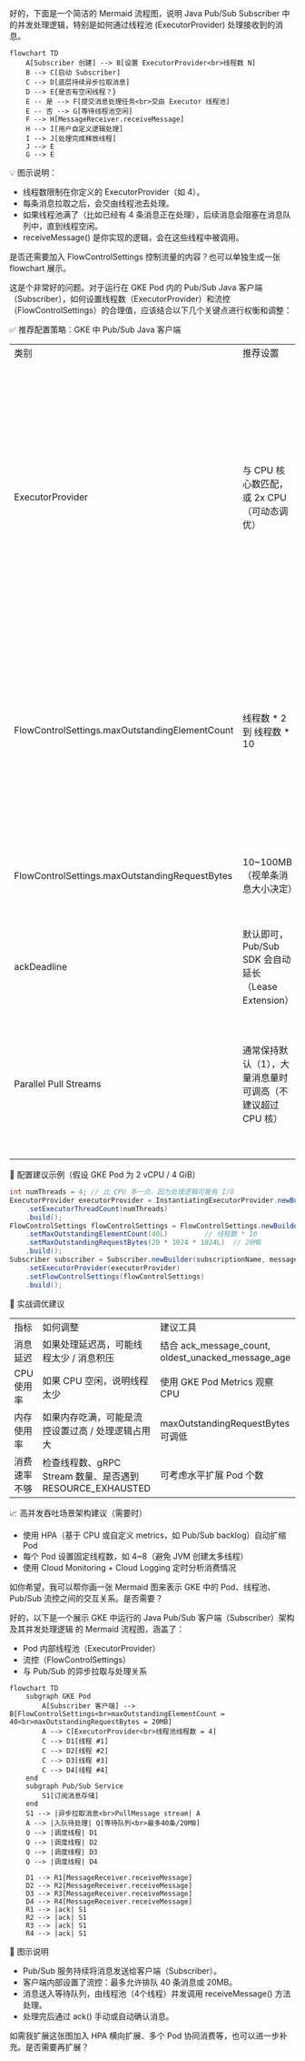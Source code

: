 好的，下面是一个简洁的 Mermaid 流程图，说明 Java Pub/Sub Subscriber 中的并发处理逻辑，特别是如何通过线程池 (ExecutorProvider) 处理接收到的消息。


```mermaid
flowchart TD
    A[Subscriber 创建] --> B[设置 ExecutorProvider<br>线程数 N]
    B --> C[启动 Subscriber]
    C --> D[底层持续异步拉取消息]
    D --> E{是否有空闲线程？}
    E -- 是 --> F[提交消息处理任务<br>交由 Executor 线程池]
    E -- 否 --> G[等待线程池空闲]
    F --> H[MessageReceiver.receiveMessage]
    H --> I[用户自定义逻辑处理]
    I --> J[处理完成释放线程]
    J --> E
    G --> E
```
💡 图示说明：

- 线程数限制在你定义的 ExecutorProvider（如 4）。
- 每条消息拉取之后，会交由线程池去处理。
- 如果线程池满了（比如已经有 4 条消息正在处理），后续消息会阻塞在消息队列中，直到线程空闲。
- receiveMessage() 是你实现的逻辑，会在这些线程中被调用。

是否还需要加入 FlowControlSettings 控制流量的内容？也可以单独生成一张 flowchart 展示。	

这是个非常好的问题。对于运行在 GKE Pod 内的 Pub/Sub Java 客户端（Subscriber），如何设置线程数（ExecutorProvider）和流控（FlowControlSettings）的合理值，应该结合以下几个关键点进行权衡和调整：


✅ 推荐配置策略：GKE 中 Pub/Sub Java 客户端

  

|   |   |   |
|---|---|---|
|类别|推荐设置|说明|
|ExecutorProvider|与 CPU 核心数匹配，或 2x CPU（可动态调优）|每个线程处理一条消息。若是 I/O 密集型，可稍高；CPU 密集型则等同于 vCPU 数较合理|
|FlowControlSettings.maxOutstandingElementCount|线程数 * 2 到 线程数 * 10|保证足够的消息排队等待，不会造成空闲线程因没消息可处理|
|FlowControlSettings.maxOutstandingRequestBytes|10~100MB（视单条消息大小决定）|限制客户端内存使用，避免 OOM|
|ackDeadline|默认即可，Pub/Sub SDK 会自动延长（Lease Extension）|除非处理非常慢才需要调|
|Parallel Pull Streams|通常保持默认（1），大量消息量时可调高（不建议超过 CPU 核）|多个 gRPC pull 流同时运行，配合线程池可提高吞吐|


🧠 配置建议示例（假设 GKE Pod 为 2 vCPU / 4 GiB）

  
```java
int numThreads = 4; // 比 CPU 多一点，因为处理逻辑可能有 I/O
ExecutorProvider executorProvider = InstantiatingExecutorProvider.newBuilder()
    .setExecutorThreadCount(numThreads)
    .build();
FlowControlSettings flowControlSettings = FlowControlSettings.newBuilder()
    .setMaxOutstandingElementCount(40L)         // 线程数 * 10
    .setMaxOutstandingRequestBytes(20 * 1024 * 1024L)  // 20MB
    .build();
Subscriber subscriber = Subscriber.newBuilder(subscriptionName, messageReceiver)
    .setExecutorProvider(executorProvider)
    .setFlowControlSettings(flowControlSettings)
    .build();
```

  
🚀 实战调优建议

|   |   |   |
|---|---|---|
|指标|如何调整|建议工具|
|消息延迟|如果处理延迟高，可能线程太少 / 消息积压|结合 ack_message_count, oldest_unacked_message_age|
|CPU 使用率|如果 CPU 空闲，说明线程太少|使用 GKE Pod Metrics 观察 CPU|
|内存使用率|如果内存吃满，可能是流控设置过高 / 处理逻辑占用大|maxOutstandingRequestBytes 可调低|
|消费速率不够|检查线程数、gRPC Stream 数量、是否遇到 RESOURCE_EXHAUSTED|可考虑水平扩展 Pod 个数|

  

📈 高并发吞吐场景架构建议（需要时）
  

- 使用 HPA（基于 CPU 或自定义 metrics，如 Pub/Sub backlog）自动扩缩 Pod
- 每个 Pod 设置固定线程数，如 4~8（避免 JVM 创建太多线程）
- 使用 Cloud Monitoring + Cloud Logging 定时分析消费情况

  

如你希望，我可以帮你画一张 Mermaid 图来表示 GKE 中的 Pod、线程池、Pub/Sub 流控之间的交互关系。是否需要？

好的，以下是一个展示 GKE 中运行的 Java Pub/Sub 客户端（Subscriber）架构及其并发处理逻辑 的 Mermaid 流程图，涵盖了：

- Pod 内部线程池（ExecutorProvider）
- 流控（FlowControlSettings）
- 与 Pub/Sub 的异步拉取与处理关系

  
```mermaid
flowchart TD
    subgraph GKE Pod
        A[Subscriber 客户端] --> B[FlowControlSettings<br>maxOutstandingElementCount = 40<br>maxOutstandingRequestBytes = 20MB]
        A --> C[ExecutorProvider<br>线程池线程数 = 4]
        C --> D1[线程 #1]
        C --> D2[线程 #2]
        C --> D3[线程 #3]
        C --> D4[线程 #4]
    end
    subgraph Pub/Sub Service
        S1[订阅消息存储]
    end
    S1 --> |异步拉取消息<br>PullMessage stream| A
    A --> |入队待处理| Q[等待队列<br>最多40条/20MB]
    Q --> |调度线程| D1
    Q --> |调度线程| D2
    Q --> |调度线程| D3
    Q --> |调度线程| D4
  
    D1 --> R1[MessageReceiver.receiveMessage]
    D2 --> R2[MessageReceiver.receiveMessage]
    D3 --> R3[MessageReceiver.receiveMessage]
    D4 --> R4[MessageReceiver.receiveMessage]
    R1 --> |ack| S1
    R2 --> |ack| S1
    R3 --> |ack| S1
    R4 --> |ack| S1
```

🧩 图示说明

- Pub/Sub 服务持续将消息发送给客户端（Subscriber）。
- 客户端内部设置了流控：最多允许排队 40 条消息或 20MB。
- 消息送入等待队列，由线程池（4个线程）并发调用 receiveMessage() 方法处理。
- 处理完后通过 ack() 手动或自动确认消息。

如需我扩展这张图加入 HPA 横向扩展、多个 Pod 协同消费等，也可以进一步补充。是否需要再扩展？

